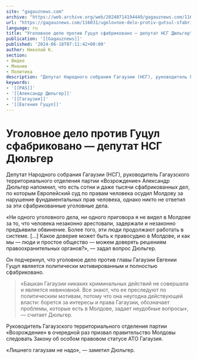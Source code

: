 ```yaml
---
site: "gagauznews.com"
archive: "https://web.archive.org/web/20240714194449/gagauznews.com/116031/ugolovnoe-delo-protiv-gutsul-sfabrikovano-deputat-nsg-dyulger.html"
url: "https://gagauznews.com/116031/ugolovnoe-delo-protiv-gutsul-sfabrikovano-deputat-nsg-dyulger.html"
language: ru
title: "Уголовное дело против Гуцул сфабриковано — депутат НСГ Дюльгер"
publication: '[[Gagauznews]]'
published: '2024-06-18T07:11:42+00:00'
author: Николай К.
section:
- Видео
- Мнение
- Политика
description: "Депутат Народного собрания Гагаузии (НСГ), руководитель Гагаузского территориального отделения партии «Возрождение» Александр Дюльгер напомнил, что есть сотни и даже тысячи сфабрикованных дел, по которым Европейский суд по правам человека осудил Молдову за нарушение фундаментальных прав человека, однако никто не ответил за эти сфабрикованные уголовные дела. «Ни одного уголовного дела, ни одного приговора я не видел в Молдове за то, что человека незаконно арестовали, задержали и незаконно предъявили обвинение. Более того, эти люди продолжают работать в системе. […] Какое доверие может быть к правосудию в Молдове, и как мы — люди и простое общество — можем доверять решениям правоохранительных органов?», — […]"
keywords:
- '[[PAS]]'
- '[[Александр Дюльгер]]'
- '[[Гагаузия]]'
- '[[Евгения Гуцул]]'
---
```


# Уголовное дело против Гуцул сфабриковано — депутат НСГ Дюльгер

Депутат Народного собрания Гагаузии (НСГ), руководитель Гагаузского территориального отделения партии «Возрождение» Александр Дюльгер напомнил, что есть сотни и даже тысячи сфабрикованных дел, по которым Европейский суд по правам человека осудил Молдову за нарушение фундаментальных прав человека, однако никто не ответил за эти сфабрикованные уголовные дела.

«Ни одного уголовного дела, ни одного приговора я не видел в Молдове за то, что человека незаконно арестовали, задержали и незаконно предъявили обвинение. Более того, эти люди продолжают работать в системе. […] Какое доверие может быть к правосудию в Молдове, и как мы — люди и простое общество — можем доверять решениям правоохранительных органов?», — задал вопрос Дюльгер.

Он подчеркнул, что уголовное дело против главы Гагаузии Евгении Гуцул является политически мотивированным и полностью сфабриковано.

> «Башкан Гагаузии никаких криминальных действий не совершала и является невиновной. Все знают, что ее преследуют по политическим мотивам, потому что она неугодна действующей власти: борется за интересы и права Гагаузии, обозначает проблемы, которые есть в Молдове, задает неудобные вопросы», — считает Дюльгер.

Руководитель Гагаузского территориального отделения партии «Возрождение» в очередной раз призвал правительство Молдовы следовать Закону об особом правовом статусе АТО Гагаузия.

«Лишнего гагаузам не надо», — заметил Дюльгер.